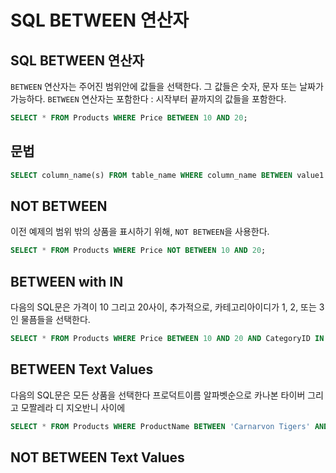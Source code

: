 # SQL BETWEEN 연산자
## SQL BETWEEN 연산자
`BETWEEN` 연산자는 주어진 범위안에 값들을 선택한다. 그 값들은 숫자, 문자 또는 날짜가 가능하다.
`BETWEEN` 연산자는 포함한다 : 시작부터 끝까지의 값들을 포함한다.
```sql
SELECT * FROM Products WHERE Price BETWEEN 10 AND 20;
```
## 문법
```sql
SELECT column_name(s) FROM table_name WHERE column_name BETWEEN value1 AND value2;
```
## NOT BETWEEN
이전 예제의 범위 밖의 상품을 표시하기 위해, `NOT BETWEEN`을 사용한다.
```sql
SELECT * FROM Products WHERE Price NOT BETWEEN 10 AND 20;
```
## BETWEEN with IN
다음의 SQL문은 가격이 10 그리고 20사이, 추가적으로, 카테고리아이디가 1, 2, 또는 3인 물픔들을 선택한다.
```sql
SELECT * FROM Products WHERE Price BETWEEN 10 AND 20 AND CategoryID IN (1, 2, 3);
```

## BETWEEN Text Values
다음의 SQL문은 모든 상품을 선택한다 프로덕트이름 알파벳순으로 카나본 타이버 그리고 모짤레라 디 지오반니 사이에
```sql
SELECT * FROM Products WHERE ProductName BETWEEN 'Carnarvon Tigers' AND 'Mozzarella di Giovanni' ORDER BY ProductName;
```

## NOT BETWEEN Text Values
